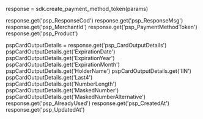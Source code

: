 response = sdk.create_payment_method_token(params)

response.get('psp_ResponseCod')
response.get('psp_ResponseMsg')
response.get('psp_MerchantId')
response.get('psp_PaymentMethodToken')
response.get('psp_Product')

pspCardOutputDetails = response.get('psp_CardOutputDetails')
pspCardOutputDetails.get('ExpirationDate')
pspCardOutputDetails.get('ExpirationYear')
pspCardOutputDetails.get('ExpirationMonth')
pspCardOutputDetails.get('HolderName')
pspCardOutputDetails.get('IIN')
pspCardOutputDetails.get('Last4')
pspCardOutputDetails.get('NumberLength')
pspCardOutputDetails.get('MaskedNumber')
pspCardOutputDetails.get('MaskedNumberAlternative')
response.get('psp_AlreadyUsed')
response.get('psp_CreatedAt')
response.get('psp_UpdatedAt')
